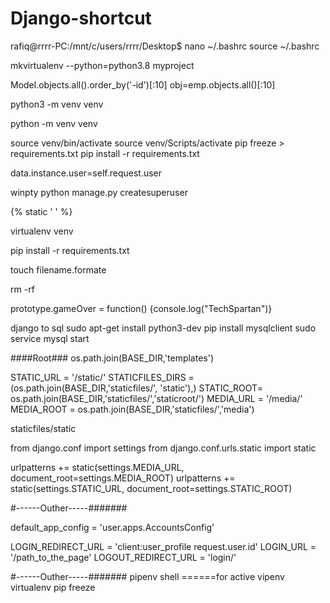 ﻿# Django-shortcut
rafiq@rrrr-PC:/mnt/c/users/rrrr/Desktop$
nano ~/.bashrc
source ~/.bashrc


mkvirtualenv --python=python3.8 myproject


Model.objects.all().order_by('-id')[:10]
obj=emp.objects.all()[:10]






python3 -m venv venv

python -m venv venv


source venv/bin/activate
source venv/Scripts/activate
pip freeze > requirements.txt
pip install -r requirements.txt


data.instance.user=self.request.user


winpty python manage.py createsuperuser


{% static ' ' %}


virtualenv venv


pip install -r requirements.txt


touch filename.formate


rm <drname> -rf




prototype.gameOver = function() {console.log("TechSpartan")}




django to sql
sudo apt-get install python3-dev
pip install mysqlclient
sudo service mysql start


####Root###
os.path.join(BASE_DIR,'templates')


STATIC_URL = '/static/'
STATICFILES_DIRS = (os.path.join(BASE_DIR,'staticfiles/', 'static'),)
STATIC_ROOT= os.path.join(BASE_DIR,'staticfiles/','staticroot/')
MEDIA_URL = '/media/'
MEDIA_ROOT = os.path.join(BASE_DIR,'staticfiles/','media')


staticfiles/static

from django.conf import settings
from django.conf.urls.static import static

urlpatterns += static(settings.MEDIA_URL, document_root=settings.MEDIA_ROOT)
urlpatterns += static(settings.STATIC_URL, document_root=settings.STATIC_ROOT)






#------Outher-----#######

default_app_config = 'user.apps.AccountsConfig'

LOGIN_REDIRECT_URL = 'client:user_profile request.user.id'
LOGIN_URL = '/path_to_the_page'
LOGOUT_REDIRECT_URL = 'login/'

#------Outher-----#######
pipenv shell ======for active vipenv virtualenv
pip freeze